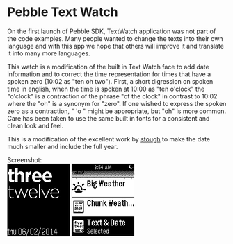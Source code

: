 Pebble Text Watch
=================

On the first launch of Pebble SDK, TextWatch application was not part of the code examples.
Many people wanted to change the texts into their own language and with this app we hope that others will improve it 
and translate it into many more languages.

This watch is a modification of the built in Text Watch face to add date information and to correct the time representation for times that have a spoken zero (10:02 as "ten oh two"). First, a short digression on spoken time in english, when the time is spoken at 10:00 as "ten o'clock" the "o'clock" is a contraction of the phrase "of the clock" in contrast to 10:02 where the "oh" is a synonym for "zero".  If one wished to express the spoken zero as a contraction, " 'o " might be appropriate, but "oh" is more common.  Care has been taken to use the same built in fonts for a consistent and clean look and feel.

This is a modification of the excellent work by [stough](https://github.com/stough/PebbleTextWatch) to make the date much smaller and include the full year.

Screenshot:  
![Text watch screenshot](pebble-screenshot_2014-02-06_03-12-13.png)
![Text watch menu](pebble-screenshot_2014-02-06_03-53-49.png)

